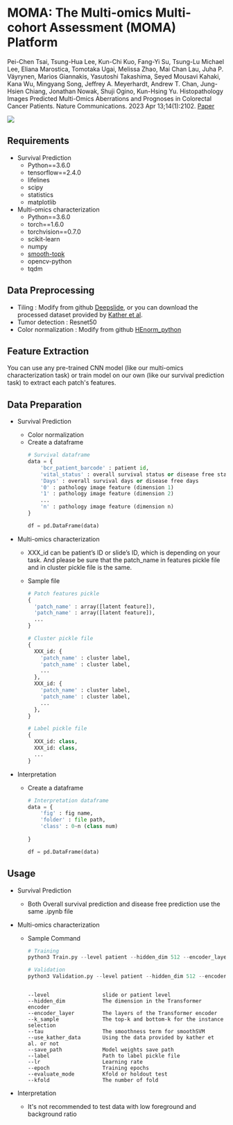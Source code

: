 # MOMA: The Multi-omics Multi-cohort Assessment (MOMA) Platform
Pei-Chen Tsai, Tsung-Hua Lee, Kun-Chi Kuo, Fang-Yi Su, Tsung-Lu Michael Lee, Eliana Marostica, Tomotaka Ugai, Melissa Zhao, Mai Chan Lau, Juha P. Väyrynen, Marios Giannakis, Yasutoshi Takashima, Seyed Mousavi Kahaki, Kana Wu, Mingyang Song, Jeffrey A. Meyerhardt, Andrew T. Chan, Jung-Hsien Chiang, Jonathan Nowak, Shuji Ogino, Kun-Hsing Yu. Histopathology Images Predicted Multi-Omics Aberrations and Prognoses in Colorectal Cancer Patients. Nature Communications. 2023 Apr 13;14(1):2102. [Paper](https://pubmed.ncbi.nlm.nih.gov/37055393/)

![](https://i.imgur.com/qm4OLtI.png)



## Requirements
* Survival Prediction
    * Python==3.6.0
    * tensorflow==2.4.0
    * lifelines
    * scipy
    * statistics
    * matplotlib
* Multi-omics characterization
    * Python==3.6.0
    * torch==1.6.0
    * torchvision==0.7.0
    * scikit-learn
    * numpy
    * [smooth-topk](https://github.com/oval-group/smooth-topk)
    * opencv-python
    * tqdm

## Data Preprocessing
* Tiling : Modify from github [Deepslide](https://github.com/mahmoodlab/deepslide), or you can download the processed dataset provided by [Kather et al](https://www.nature.com/articles/s41591-019-0462-y).
* Tumor detection : Resnet50
* Color normalization : Modify from github [HEnorm_python](https://github.com/schaugf/HEnorm_python)

## Feature Extraction
You can use any pre-trained CNN model (like our multi-omics characterization task) or train model on our own (like our survival prediction task) to extract each patch's features.

## Data Preparation
* Survival Prediction
    * Color normalization
    * Create a dataframe
        ``` python
        # Survival dataframe
        data = {
            'bcr_patient_barcode' : patient id,
            'vital_status' : overall survival status or disease free status,
            'Days' : overall survival days or disease free days
            '0' : pathology image feature (dimension 1)
            '1' : pathology image feature (dimension 2)
            ...
            'n' : pathology image feature (dimension n)
        }
        
        df = pd.DataFrame(data)
        ```

* Multi-omics characterization

    * XXX_id can be patient’s ID or slide’s ID, which is depending on your task. And please be sure that the patch_name in features pickle file and in cluster pickle file is the same.
    * Sample file

        ``` python
        # Patch features pickle
        {
          'patch_name' : array([latent feature]),
          'patch_name' : array([latent feature]),
          ...
        }
        ```

        ``` python
        # Cluster pickle file
        {
          XXX_id: {
            'patch_name' : cluster label,
            'patch_name' : cluster label,
            ...
          },
          XXX_id: {
            'patch_name' : cluster label,
            'patch_name' : cluster label,
            ...
          },
        }

        ```

        ``` python
        # Label pickle file
        {
          XXX_id: class,
          XXX_id: class,
          ...
        }
        ```
* Interpretation
    * Create a dataframe
        ``` python
        # Interpretation dataframe
        data = {
            'fig' : fig name,
            'folder' : file path,
            'class' : 0~n (class num)
          
        }
        
        df = pd.DataFrame(data)
        ```

## Usage
* Survival Prediction
    * Both Overall survival prediction and disease free prediction use the same .ipynb file

* Multi-omics characterization
    * Sample Command
        ``` python
        # Training
        python3 Train.py --level patient --hidden_dim 512 --encoder_layer 6 --k_sample 3 --tau 0.5 --save_path 'path/to/save/' --label 'path/to/label pickle file' --use_kather_data True --epoch 60 --lr 3e-4 --evaluate_mode kfold --kfold 5
        ```
        ``` python
        # Validation
        python3 Validation.py --level patient --hidden_dim 512 --encoder_layer 6 --k_sample 3 --tau 0.5 --save_path 'path/to/save/' --label 'path/to/label pickle file' --use_kather_data True
        ```
        ```shell script

        --level                 slide or patient level
        --hidden_dim            The dimension in the Transformer encoder
        --encoder_layer         The layers of the Transformer encoder
        --k_sample              The top-k and bottom-k for the instance selection
        --tau                   The smoothness term for smoothSVM
        --use_kather_data       Using the data provided by kather et al. or not
        --save_path             Model weights save path
        --label                 Path to label pickle file
        --lr                    Learning rate
        --epoch                 Training epochs
        --evaluate_mode         Kfold or holdout test
        --kfold                 The number of fold
        ```
* Interpretation
    * It's not recommended to test data with low foreground and background ratio
